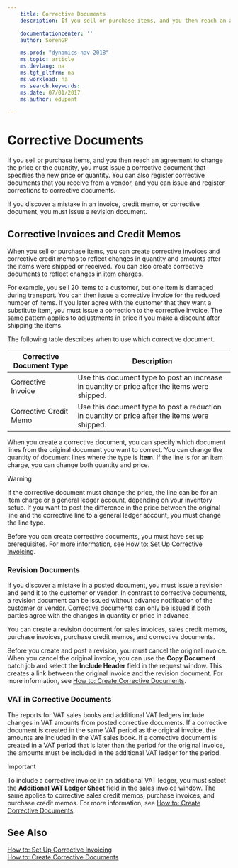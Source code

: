 ```yaml
---
    title: Corrective Documents
    description: If you sell or purchase items, and you then reach an agreement to change the price or the quantity, you must issue a corrective document that specifies the new price or quantity.

    documentationcenter: ''
    author: SorenGP

    ms.prod: "dynamics-nav-2018"
    ms.topic: article
    ms.devlang: na
    ms.tgt_pltfrm: na
    ms.workload: na
    ms.search.keywords:
    ms.date: 07/01/2017
    ms.author: edupont

---
```

# Corrective Documents
If you sell or purchase items, and you then reach an agreement to change the price or the quantity, you must issue a corrective document that specifies the new price or quantity. You can also register corrective documents that you receive from a vendor, and you can issue and register corrections to corrective documents.  

If you discover a mistake in an invoice, credit memo, or corrective document, you must issue a revision document.  

## Corrective Invoices and Credit Memos  
 When you sell or purchase items, you can create corrective invoices and corrective credit memos to reflect changes in quantity and amounts after the items were shipped or received. You can also create corrective documents to reflect changes in item charges.  

For example, you sell 20 items to a customer, but one item is damaged during transport. You can then issue a corrective invoice for the reduced number of items. If you later agree with the customer that they want a substitute item, you must issue a correction to the corrective invoice. The same pattern applies to adjustments in price if you make a discount after shipping the items.  

The following table describes when to use which corrective document.  

|Corrective Document Type|Description|  
|------------------------------|---------------------------------------|  
|Corrective Invoice|Use this document type to post an increase in quantity or price after the items were shipped.|  
|Corrective Credit Memo|Use this document type to post a reduction in quantity or price after the items were shipped.|  

When you create a corrective document, you can specify which document lines from the original document you want to correct. You can change the quantity of document lines where the type is **Item**. If the line is for an item charge, you can change both quantity and price.  

> [!WARNING]  
>  If the corrective document must change the price, the line can be for an item charge or a general ledger account, depending on your inventory setup. If you want to post the difference in the price between the original line and the corrective line to a general ledger account, you must change the line type.  

Before you can create corrective documents, you must have set up prerequisites. For more information, see [How to: Set Up Corrective Invoicing](how-to-set-up-corrective-invoicing.md).  

### Revision Documents  
If you discover a mistake in a posted document, you must issue a revision and send it to the customer or vendor. In contrast to corrective documents, a revision document can be issued without advance notification of the customer or vendor. Corrective documents can only be issued if both parties agree with the changes in quantity or price in advance  

You can create a revision document for sales invoices, sales credit memos, purchase invoices, purchase credit memos, and corrective documents.  

Before you create and post a revision, you must cancel the original invoice. When you cancel the original invoice, you can use the **Copy Document** batch job and select the **Include Header** field in the request window. This creates a link between the original invoice and the revision document. For more information, see [How to: Create Corrective Documents](how-to-create-corrective-documents.md).  

### VAT in Corrective Documents  
The reports for VAT sales books and additional VAT ledgers include changes in VAT amounts from posted corrective documents. If a corrective document is created in the same VAT period as the original invoice, the amounts are included in the VAT sales book. If a corrective document is created in a VAT period that is later than the period for the original invoice, the amounts must be included in the additional VAT ledger for the period.  

> [!IMPORTANT]  
>  To include a corrective invoice in an additional VAT ledger, you must select the **Additional VAT Ledger Sheet** field in the sales invoice window. The same applies to corrective sales credit memos, purchase invoices, and purchase credit memos. For more information, see [How to: Create Corrective Documents](how-to-create-corrective-documents.md).  

## See Also  
 [How to: Set Up Corrective Invoicing](how-to-set-up-corrective-invoicing.md)   
 [How to: Create Corrective Documents](how-to-create-corrective-documents.md)
